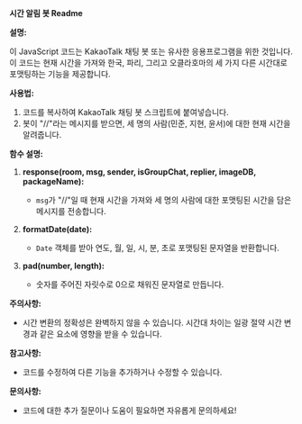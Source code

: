 **시간 알림 봇 Readme**

**설명:**

이 JavaScript 코드는 KakaoTalk 채팅 봇 또는 유사한 응용프로그램을 위한 것입니다. 이 코드는 현재 시간을 가져와 한국, 파리, 그리고 오클라호마의 세 가지 다른 시간대로 포맷팅하는 기능을 제공합니다.

**사용법:**

1. 코드를 복사하여 KakaoTalk 채팅 봇 스크립트에 붙여넣습니다.
2. 봇이 "//"라는 메시지를 받으면, 세 명의 사람(민준, 지현, 윤서)에 대한 현재 시간을 알려줍니다.

**함수 설명:**

1. **response(room, msg, sender, isGroupChat, replier, imageDB, packageName):**
   - `msg`가 "//"일 때 현재 시간을 가져와 세 명의 사람에 대한 포맷팅된 시간을 담은 메시지를 전송합니다.

2. **formatDate(date):**
   - `Date` 객체를 받아 연도, 월, 일, 시, 분, 초로 포맷팅된 문자열을 반환합니다.

3. **pad(number, length):**
   - 숫자를 주어진 자릿수로 0으로 채워진 문자열로 만듭니다.

**주의사항:**
- 시간 변환의 정확성은 완벽하지 않을 수 있습니다. 시간대 차이는 일광 절약 시간 변경과 같은 요소에 영향을 받을 수 있습니다.

**참고사항:**
- 코드를 수정하여 다른 기능을 추가하거나 수정할 수 있습니다.

**문의사항:**
- 코드에 대한 추가 질문이나 도움이 필요하면 자유롭게 문의하세요!
